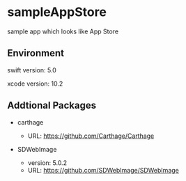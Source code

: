 # sampleAppStore

sample app which looks like App Store

## Environment

swift version: 5.0

xcode version: 10.2

## Addtional Packages

- carthage
  - URL: https://github.com/Carthage/Carthage

- SDWebImage
  - version: 5.0.2
  - URL: https://github.com/SDWebImage/SDWebImage
